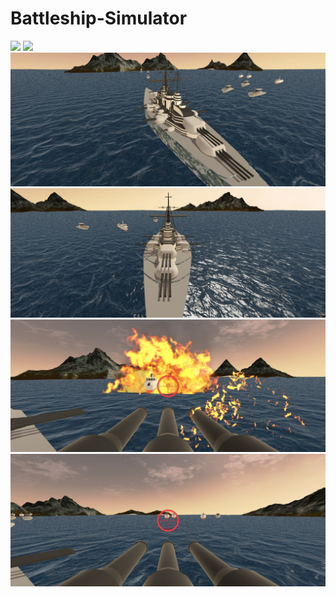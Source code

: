 # Battleship-Simulator


![](https://github.com/Kianaquasary/Battleship-Simulator/blob/main/Pictures/1.gif)
![](https://github.com/Kianaquasary/Battleship-Simulator/blob/main/Pictures/2.gif)
![](https://github.com/Kianaquasary/Battleship-Simulator/blob/main/Pictures/3.png)
![](https://github.com/Kianaquasary/Battleship-Simulator/blob/main/Pictures/4.png)
![](https://github.com/Kianaquasary/Battleship-Simulator/blob/main/Pictures/5.png)
![](https://github.com/Kianaquasary/Battleship-Simulator/blob/main/Pictures/6.png)
